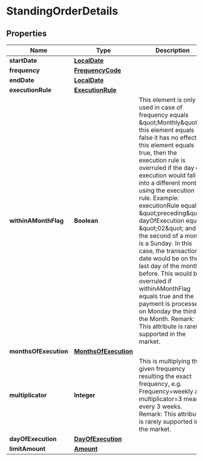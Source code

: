 # StandingOrderDetails

## Properties
Name | Type | Description | Notes
------------ | ------------- | ------------- | -------------
**startDate** | [**LocalDate**](LocalDate.md) |  | 
**frequency** | [**FrequencyCode**](FrequencyCode.md) |  | 
**endDate** | [**LocalDate**](LocalDate.md) |  |  [optional]
**executionRule** | [**ExecutionRule**](ExecutionRule.md) |  |  [optional]
**withinAMonthFlag** | **Boolean** | This element is only used in case of frequency equals \&quot;Monthly\&quot;.  If this element equals false it has no effect. If this element equals true, then the execution rule is overruled if the day of execution would fall into a different month using the execution rule.  Example: executionRule equals \&quot;preceding\&quot;, dayOfExecution equals \&quot;02\&quot; and the second of a month is a Sunday.  In this case, the transaction date would be on the last day of the month before.  This would be overruled if withinAMonthFlag equals true and the payment is processed on Monday the third of the Month. Remark: This attribute is rarely supported in the market.  |  [optional]
**monthsOfExecution** | [**MonthsOfExecution**](MonthsOfExecution.md) |  |  [optional]
**multiplicator** | **Integer** | This is multiplying the given frequency resulting the exact frequency, e.g. Frequency&#x3D;weekly and multiplicator&#x3D;3 means every 3 weeks. Remark: This attribute is rarely supported in the market.  |  [optional]
**dayOfExecution** | [**DayOfExecution**](DayOfExecution.md) |  |  [optional]
**limitAmount** | [**Amount**](Amount.md) |  |  [optional]
